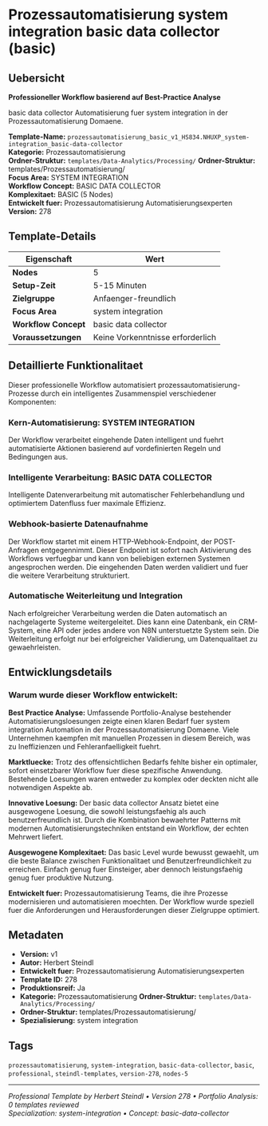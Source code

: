 # Prozessautomatisierung system integration basic data collector (basic)

## Uebersicht

**Professioneller Workflow basierend auf Best-Practice Analyse**

basic data collector Automatisierung fuer system integration in der Prozessautomatisierung Domaene.

**Template-Name:** `prozessautomatisierung_basic_v1_HS834.NHUXP_system-integration_basic-data-collector`  
**Kategorie:** Prozessautomatisierung  
**Ordner-Struktur:** `templates/Data-Analytics/Processing/`
**Ordner-Struktur:** templates/Prozessautomatisierung/  
**Focus Area:** SYSTEM INTEGRATION  
**Workflow Concept:** BASIC DATA COLLECTOR  
**Komplexitaet:** BASIC (5 Nodes)  
**Entwickelt fuer:** Prozessautomatisierung Automatisierungsexperten  
**Version:** 278

## Template-Details

| **Eigenschaft** | **Wert** |
|------------------|----------|
| **Nodes** | 5 |
| **Setup-Zeit** | 5-15 Minuten |
| **Zielgruppe** | Anfaenger-freundlich |
| **Focus Area** | system integration |
| **Workflow Concept** | basic data collector |
| **Voraussetzungen** | Keine Vorkenntnisse erforderlich |

## Detaillierte Funktionalitaet

Dieser professionelle Workflow automatisiert prozessautomatisierung-Prozesse durch ein intelligentes Zusammenspiel verschiedener Komponenten:

### Kern-Automatisierung: SYSTEM INTEGRATION
Der Workflow verarbeitet eingehende Daten intelligent und fuehrt automatisierte Aktionen basierend auf vordefinierten Regeln und Bedingungen aus.

### Intelligente Verarbeitung: BASIC DATA COLLECTOR
Intelligente Datenverarbeitung mit automatischer Fehlerbehandlung und optimiertem Datenfluss fuer maximale Effizienz.

### Webhook-basierte Datenaufnahme
Der Workflow startet mit einem HTTP-Webhook-Endpoint, der POST-Anfragen entgegennimmt. Dieser Endpoint ist sofort nach Aktivierung des Workflows verfuegbar und kann von beliebigen externen Systemen angesprochen werden. Die eingehenden Daten werden validiert und fuer die weitere Verarbeitung strukturiert.

### Automatische Weiterleitung und Integration
Nach erfolgreicher Verarbeitung werden die Daten automatisch an nachgelagerte Systeme weitergeleitet. Dies kann eine Datenbank, ein CRM-System, eine API oder jedes andere von N8N unterstuetzte System sein. Die Weiterleitung erfolgt nur bei erfolgreicher Validierung, um Datenqualitaet zu gewaehrleisten.





## Entwicklungsdetails

### Warum wurde dieser Workflow entwickelt:

**Best Practice Analyse:** Umfassende Portfolio-Analyse bestehender Automatisierungsloesungen zeigte einen klaren Bedarf fuer system integration Automation in der Prozessautomatisierung Domaene. Viele Unternehmen kaempfen mit manuellen Prozessen in diesem Bereich, was zu Ineffizienzen und Fehleranfaelligkeit fuehrt.

**Marktluecke:** Trotz des offensichtlichen Bedarfs fehlte bisher ein optimaler, sofort einsetzbarer Workflow fuer diese spezifische Anwendung. Bestehende Loesungen waren entweder zu komplex oder deckten nicht alle notwendigen Aspekte ab.

**Innovative Loesung:** Der basic data collector Ansatz bietet eine ausgewogene Loesung, die sowohl leistungsfaehig als auch benutzerfreundlich ist. Durch die Kombination bewaehrter Patterns mit modernen Automatisierungstechniken entstand ein Workflow, der echten Mehrwert liefert.

**Ausgewogene Komplexitaet:** Das basic Level wurde bewusst gewaehlt, um die beste Balance zwischen Funktionalitaet und Benutzerfreundlichkeit zu erreichen. Einfach genug fuer Einsteiger, aber dennoch leistungsfaehig genug fuer produktive Nutzung.

**Entwickelt fuer:** Prozessautomatisierung Teams, die ihre Prozesse modernisieren und automatisieren moechten. Der Workflow wurde speziell fuer die Anforderungen und Herausforderungen dieser Zielgruppe optimiert.

## Metadaten

- **Version:** v1
- **Autor:** Herbert Steindl
- **Entwickelt fuer:** Prozessautomatisierung Automatisierungsexperten
- **Template ID:** 278
- **Produktionsreif:** Ja
- **Kategorie:** Prozessautomatisierung
**Ordner-Struktur:** `templates/Data-Analytics/Processing/`
- **Ordner-Struktur:** templates/Prozessautomatisierung/
- **Spezialisierung:** system integration

## Tags

`prozessautomatisierung`, `system-integration`, `basic-data-collector`, `basic`, `professional`, `steindl-templates`, `version-278`, `nodes-5`

---

*Professional Template by Herbert Steindl • Version 278 • Portfolio Analysis: 0 templates reviewed*  
*Specialization: system-integration • Concept: basic-data-collector*